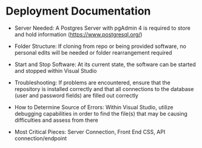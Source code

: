 # Deployment Documentation

- Server Needed: A Postgres Server with pgAdmin 4 is required to store and hold information (https://www.postgresql.org/)

- Folder Structure: If cloning from repo or being provided software, no personal edits will be needed or folder rearrangement required

- Start and Stop Software: At its current state, the software can be started and stopped within Visual Studio 

- Troubleshooting: If problems are encountered, ensure that the repository is installed correctly and that all connections to the database (user and password fields) are filled out correctly

- How to Determine Source of Errors: Within Visual Studio, utilize debugging capabilities in order to find the file(s) that may be causing difficulties and assess from there

- Most Critical Pieces: Server Connection, Front End CSS, API connection/endpoint

